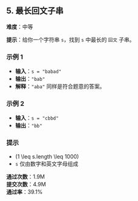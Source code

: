 ## 5. 最长回文子串
**难度**：中等  

**提示**：给你一个字符串 `s`，找到 `s` 中最长的 <code>回文</code> 子串。  

### 示例 1
- **输入**：`s = "babad"`
- **输出**：`"bab"`
- **解释**：`"aba"` 同样是符合题意的答案。  

### 示例 2
- **输入**：`s = "cbbd"`
- **输出**：`"bb"`  

### 提示
- \(1 \leq s.length \leq 1000\)
- `s` 仅由数字和英文字母组成  


**通过次数**：1.9M  
**提交次数**：4.9M  
**通过率**：39.1%